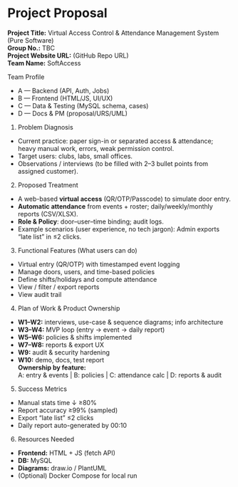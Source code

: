# Project Proposal
**Project Title:** Virtual Access Control & Attendance Management System (Pure Software)  
**Group No.:** TBC  
**Project Website URL:** (GitHub Repo URL)  
**Team Name:** SoftAccess

Team Profile
- A — Backend (API, Auth, Jobs)
- B — Frontend (HTML/JS, UI/UX)
- C — Data & Testing (MySQL schema, cases)
- D — Docs & PM (proposal/URS/UML)

 1. Problem Diagnosis
- Current practice: paper sign-in or separated access & attendance; heavy manual work, errors, weak permission control.
- Target users: clubs, labs, small offices.
- Observations / interviews (to be filled with 2–3 bullet points from assigned customer).

 2. Proposed Treatment
- A web-based **virtual access** (QR/OTP/Passcode) to simulate door entry.
- **Automatic attendance** from events + roster; daily/weekly/monthly reports (CSV/XLSX).
- **Role & Policy**: door–user–time binding; audit logs.
- Example scenarios (user experience, no tech jargon): Admin exports “late list” in ≤2 clicks.

 3. Functional Features (What users can do)
- Virtual entry (QR/OTP) with timestamped event logging
- Manage doors, users, and time-based policies
- Define shifts/holidays and compute attendance
- View / filter / export reports
- View audit trail

 4. Plan of Work & Product Ownership
- **W1–W2:** interviews, use-case & sequence diagrams; info architecture  
- **W3–W4:** MVP loop (entry → event → daily report)  
- **W5–W6:** policies & shifts implemented  
- **W7–W8:** reports & export UX  
- **W9:** audit & security hardening  
- **W10:** demo, docs, test report  
**Ownership by feature:**  
A: entry & events | B: policies | C: attendance calc | D: reports & audit

 5. Success Metrics
- Manual stats time ↓ ≥80%
- Report accuracy ≥99% (sampled)
- Export “late list” ≤2 clicks
- Daily report auto-generated by 00:10

 6. Resources Needed
- **Frontend:** HTML + JS (fetch API)  
- **DB:** MySQL  
- **Diagrams:** draw.io / PlantUML  
- (Optional) Docker Compose for local run

